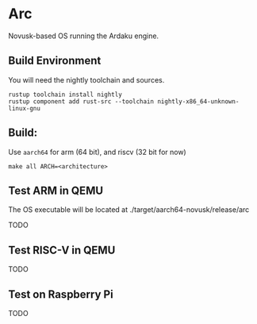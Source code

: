 # Arc
Novusk-based OS running the Ardaku engine.

## Build Environment
You will need the nightly toolchain and sources.

```commandline
rustup toolchain install nightly
rustup component add rust-src --toolchain nightly-x86_64-unknown-linux-gnu
```

## Build:

Use ``aarch64`` for arm (64 bit), and riscv (32 bit for now)

```commandline
make all ARCH=<architecture>
```

## Test ARM in QEMU
The OS executable will be located at ./target/aarch64-novusk/release/arc

TODO

## Test RISC-V in QEMU
TODO

## Test on Raspberry Pi
TODO

